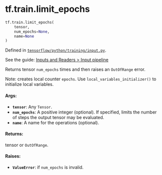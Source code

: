 <div itemscope itemtype="http://developers.google.com/ReferenceObject">
<meta itemprop="name" content="tf.train.limit_epochs" />
<meta itemprop="path" content="Stable" />
</div>

# tf.train.limit_epochs

``` python
tf.train.limit_epochs(
    tensor,
    num_epochs=None,
    name=None
)
```



Defined in [`tensorflow/python/training/input.py`](https://www.tensorflow.org/code/tensorflow/python/training/input.py).

See the guide: [Inputs and Readers > Input pipeline](../../../../api_guides/python/io_ops.md#Input_pipeline)

Returns tensor `num_epochs` times and then raises an `OutOfRange` error.

Note: creates local counter `epochs`. Use `local_variables_initializer()` to
initialize local variables.

#### Args:

* <b>`tensor`</b>: Any `Tensor`.
* <b>`num_epochs`</b>: A positive integer (optional).  If specified, limits the number
    of steps the output tensor may be evaluated.
* <b>`name`</b>: A name for the operations (optional).


#### Returns:

tensor or `OutOfRange`.


#### Raises:

* <b>`ValueError`</b>: if `num_epochs` is invalid.